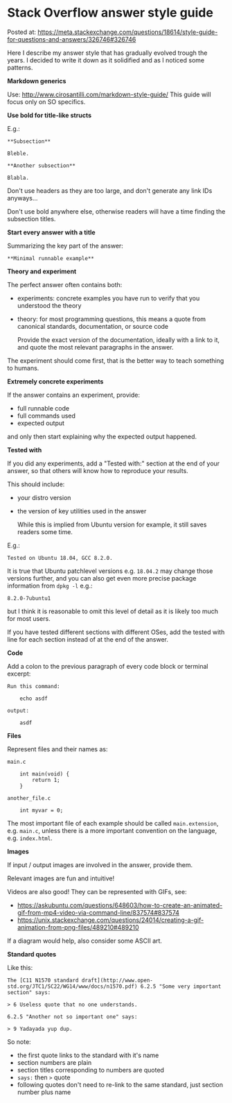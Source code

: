 # Stack Overflow answer style guide

Posted at: https://meta.stackexchange.com/questions/18614/style-guide-for-questions-and-answers/326746#326746

Here I describe my answer style that has gradually evolved trough the years. I decided to write it down as it solidified and as I noticed some patterns.

**Markdown generics**

Use: http://www.cirosantilli.com/markdown-style-guide/ This guide will focus only on SO specifics.

**Use bold for title-like structs**

E.g.:

    **Subsection**

    Bleble.

    **Another subsection**

    Blabla.

Don't use headers as they are too large, and don't generate any link IDs anyways...

Don't use bold anywhere else, otherwise readers will have a time finding the subsection titles.

**Start every answer with a title**

Summarizing the key part of the answer:

    **Minimal runnable example**

**Theory and experiment**

The perfect answer often contains both:

-   experiments: concrete examples you have run to verify that you understood the theory

-   theory: for most programming questions, this means a quote from canonical standards, documentation, or source code

    Provide the exact version of the documentation, ideally with a link to it, and quote the most relevant paragraphs in the answer.

The experiment should come first, that is the better way to teach something to humans.

**Extremely concrete experiments**

If the answer contains an experiment, provide:

- full runnable code
- full commands used
- expected output

and only then start explaining why the expected output happened.

**Tested with**

If you did any experiments, add a "Tested with:" section at the end of your answer, so that others will know how to reproduce your results.

This should include:

-   your distro version

-   the version of key utilities used in the answer

    While this is implied from Ubuntu version for example, it still saves readers some time.

E.g.:

    Tested on Ubuntu 18.04, GCC 8.2.0.

It is true that Ubuntu patchlevel versions e.g. `18.04.2` may change those versions further, and you can also get even more precise package information from `dpkg -l` e.g.:

    8.2.0-7ubuntu1

but I think it is reasonable to omit this level of detail as it is likely too much for most users.

If you have tested different sections with different OSes, add the tested with line for each section instead of at the end of the answer.

**Code**

Add a colon to the previous paragraph of every code block or terminal excerpt:

    Run this command:

        echo asdf

    output:

        asdf

**Files**

Represent files and their names as:

    main.c

        int main(void) {
            return 1;
        }

    another_file.c

        int myvar = 0;

The most important file of each example should be called `main.extension`, e.g. `main.c`, unless there is a more important convention on the language, e.g. `index.html`.

**Images**

If input / output images are involved in the answer, provide them.

Relevant images are fun and intuitive!

Videos are also good! They can be represented with GIFs, see:

- https://askubuntu.com/questions/648603/how-to-create-an-animated-gif-from-mp4-video-via-command-line/837574#837574
- https://unix.stackexchange.com/questions/24014/creating-a-gif-animation-from-png-files/489210#489210

If a diagram would help, also consider some ASCII art.

**Standard quotes**

Like this:

    The [C11 N1570 standard draft](http://www.open-std.org/JTC1/SC22/WG14/www/docs/n1570.pdf) 6.2.5 "Some very important section" says:

    > 6 Useless quote that no one understands.

    6.2.5 "Another not so important one" says:

    > 9 Yadayada yup dup.

So note:

- the first quote links to the standard with it's name
- section numbers are plain
- section titles corresponding to numbers are quoted
- `says:` then `>` quote
- following quotes don't need to re-link to the same standard, just section number plus name

